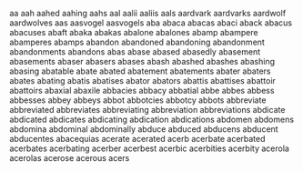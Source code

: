 aa aah aahed aahing aahs aal aalii aaliis aals aardvark aardvarks aardwolf aardwolves aas aasvogel aasvogels aba abaca abacas abaci aback abacus abacuses abaft abaka abakas abalone abalones abamp abampere abamperes abamps abandon abandoned abandoning abandonment abandonments abandons abas abase abased abasedly abasement abasements abaser abasers abases abash abashed abashes abashing abasing abatable abate abated abatement abatements abater abaters abates abating abatis abatises abator abators abattis abattises abattoir abattoirs abaxial abaxile abbacies abbacy abbatial abbe abbes abbess abbesses abbey abbeys abbot abbotcies abbotcy abbots abbreviate abbreviated abbreviates abbreviating abbreviation abbreviations abdicate abdicated abdicates abdicating abdication abdications abdomen abdomens abdomina abdominal abdominally abduce abduced abducens abducent abducentes abacequias acerate acerated acerb acerbate acerbated acerbates acerbating acerber acerbest acerbic acerbities acerbity acerola acerolas acerose acerous acers 